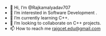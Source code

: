 - 👋 Hi, I’m @Rajkamalyadav707
- 👀 I’m interested in Software Development .
- 🌱 I’m currently learning C++.
- 💞️ I’m looking to collaborate on C++ projects.
- 📫 How to reach me rajgcet.edu@gmail.com

<!---
Rajkamalyadav707/Rajkamalyadav707 is a ✨ special ✨ repository because its `README.md` (this file) appears on your GitHub profile.
You can click the Preview link to take a look at your changes.
--->
